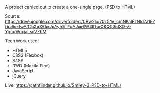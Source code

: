 
A  project carried out to create a one-single page. (PSD to HTML)

Source: https://drive.google.com/drive/folders/0Bw2hu70L5Ye_cmNKalFzNld2a1E?fbclid=IwAR2a2qS6knJpAyh8i-FuAJax6W3IRkxOSQC9idXO-A-YgcuWoxjaLspVZhM

Tech Work used:
 - HTML5
 - CSS3 (Flexbox)
 - SASS
 - RWD (Mobile First)
 - JavaScript
 - jQuery



Live: https://pathfiinder.github.io/Smiley-3-PSD-to-HTML/
